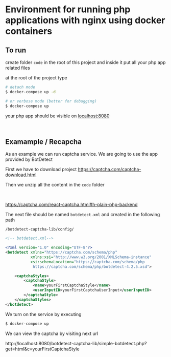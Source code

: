 # Environment for running php applications with nginx using docker containers

## To run

create folder `code` in the root of this project and inside it put all your php app related files

at the root of the project type

```bash
# detach mode
$ docker-compose up -d

# or verbose mode (better for debugging)
$ docker-compose up
```

your php app should be visible on [localhost:8080](localhost:8080)

<p>&nbsp;</p>

## Examample / Recapcha

As an example we can run captcha service. We are going to use the app provided by BotDetect

First we have to download project
https://captcha.com/captcha-download.html

Then we unzip all the content in the `code` folder

<p>&nbsp;</p>

https://captcha.com/react-captcha.html#h-plain-php-backend

The next file should be named `botdetect.xml` and created in the following path

`/botdetect-captcha-lib/config/`

```xml
<!-- botdetect.xml-->

<?xml version="1.0" encoding="UTF-8"?>
<botdetect xmlns="https://captcha.com/schema/php"
           xmlns:xsi="http://www.w3.org/2001/XMLSchema-instance"
           xsi:schemaLocation="https://captcha.com/schema/php
            https://captcha.com/schema/php/botdetect-4.2.5.xsd">

    <captchaStyles>
        <captchaStyle>
            <name>yourFirstCaptchaStyle</name>
            <userInputID>yourFirstCaptchaUserInput</userInputID>
        </captchaStyle>
    </captchaStyles>
</botdetect>
```

We turn on the service by executing

```bash
$ docker-compose up
```

We can view the captcha by visiting next url

http://localhost:8080/botdetect-captcha-lib/simple-botdetect.php?get=html&c=yourFirstCaptchaStyle
